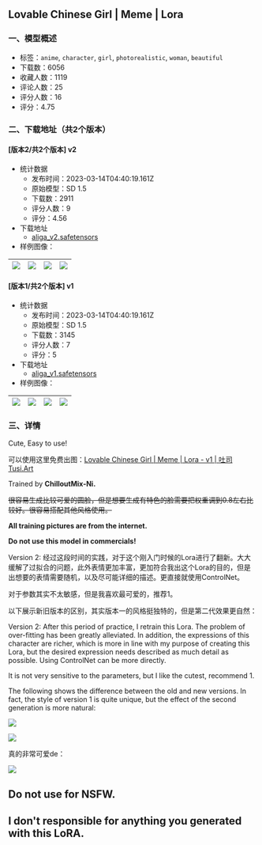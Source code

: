 ## Lovable Chinese Girl | Meme |  Lora
### 一、模型概述

- 标签：`anime`, `character`, `girl`, `photorealistic`, `woman`, `beautiful`
- 下载数：6056
- 收藏人数：1119
- 评论人数：25
- 评分人数：16
- 评分：4.75

### 二、下载地址（共2个版本）

#### [版本2/共2个版本] v2

- 统计数据
  - 发布时间：2023-03-14T04:40:19.161Z
  - 原始模型：SD 1.5
  - 下载数：2911
  - 评分人数：9
  - 评分：4.56
- 下载地址
  - [aliga_v2.safetensors](https://civitai.com/api/download/models/22496)
- 样例图像：

| <img src="https://image.civitai.com/xG1nkqKTMzGDvpLrqFT7WA/e71f340f-72ff-40ed-d950-fcdd2ce79300/width=450/242038.jpeg" /> | <img src="https://image.civitai.com/xG1nkqKTMzGDvpLrqFT7WA/79e116c3-dca4-46dd-4fff-b7ce82740700/width=450/242039.jpeg" /> | <img src="https://image.civitai.com/xG1nkqKTMzGDvpLrqFT7WA/4d784b6f-21db-413c-1946-4e7c5b4d4800/width=450/242034.jpeg" /> | <img src="https://image.civitai.com/xG1nkqKTMzGDvpLrqFT7WA/985a647b-b53e-419e-8053-be0380429e00/width=450/242037.jpeg" /> |
| ---- | ---- | ---- | ---- |

#### [版本1/共2个版本] v1

- 统计数据
  - 发布时间：2023-03-14T04:40:19.161Z
  - 原始模型：SD 1.5
  - 下载数：3145
  - 评分人数：7
  - 评分：5
- 下载地址
  - [aliga_v1.safetensors](https://civitai.com/api/download/models/15274)
- 样例图像：

| <img src="https://image.civitai.com/xG1nkqKTMzGDvpLrqFT7WA/2a2ae91c-c46f-4815-0422-2abdad55f500/width=450/150905.jpeg" /> | <img src="https://image.civitai.com/xG1nkqKTMzGDvpLrqFT7WA/fa2d6dc5-caa2-40bb-103c-f63f74309100/width=450/150914.jpeg" /> | <img src="https://image.civitai.com/xG1nkqKTMzGDvpLrqFT7WA/0afcf000-9aa9-499d-5122-65abe3f10400/width=450/150913.jpeg" /> | <img src="https://image.civitai.com/xG1nkqKTMzGDvpLrqFT7WA/4949e5b5-0075-4d24-fada-aa806b1e3f00/width=450/150911.jpeg" /> |
| ---- | ---- | ---- | ---- |


### 三、详情
<p>Cute, Easy to use!</p><p>可以使用这里免费出图：<a target="_blank" rel="ugc" href="https://tusi.art/models/605173003816273181">Lovable Chinese Girl | Meme | Lora - v1 | 吐司 </a><a target="_blank" rel="ugc" href="http://Tusi.Art">Tusi.Art</a></p><p>Trained by <strong>ChilloutMix-Ni.</strong></p><p></p><p><s>很容易生成比较可爱的圆脸，但是想要生成有特色的脸需要把权重调到0.8左右比较好。很容易搭配其他风格使用。</s></p><p><strong>All training pictures are from the internet.</strong></p><p><strong>Do not use this model in commercials!</strong></p><p></p><p>Version 2: 经过这段时间的实践，对于这个刚入门时候的Lora进行了翻新。大大缓解了过拟合的问题，此外表情更加丰富，更加符合我出这个Lora的目的，但是出想要的表情需要随机，以及尽可能详细的描述。更直接就使用ControlNet。</p><p>对于参数其实不太敏感，但是我喜欢最可爱的，推荐1。</p><p>以下展示新旧版本的区别，其实版本一的风格挺独特的，但是第二代效果更自然：</p><p></p><p>Version 2: After this period of practice, I retrain this Lora. The problem of over-fitting has been greatly alleviated. In addition, the expressions of this character are richer, which is more in line with my purpose of creating this Lora, but the desired expression needs described as much detail as possible. Using ControlNet can be more directly.</p><p>It is not very sensitive to the parameters, but I like the cutest, recommend 1.</p><p>The following shows the difference between the old and new versions. In fact, the style of version 1 is quite unique, but the effect of the second generation is more natural:</p><p></p><p><img src="https://imagecache.civitai.com/xG1nkqKTMzGDvpLrqFT7WA/bba7db02-7e5d-45ee-62b4-e2a79044e100/width=525/bba7db02-7e5d-45ee-62b4-e2a79044e100" /></p><p></p><p><img src="https://imagecache.civitai.com/xG1nkqKTMzGDvpLrqFT7WA/9cac6332-631f-4d23-4c0a-da03b75f8900/width=525/9cac6332-631f-4d23-4c0a-da03b75f8900" /></p><p></p><p>真的非常可爱de：</p><p><img src="https://imagecache.civitai.com/xG1nkqKTMzGDvpLrqFT7WA/742cc2e8-59fc-43e2-f9cd-c69e37894800/width=525/742cc2e8-59fc-43e2-f9cd-c69e37894800" /></p><p></p><p></p><h2 id="heading-115">Do not use for NSFW.</h2><h2 id="heading-116">I don't responsible for anything you generated with this LoRA.</h2><p></p><p></p><p></p>